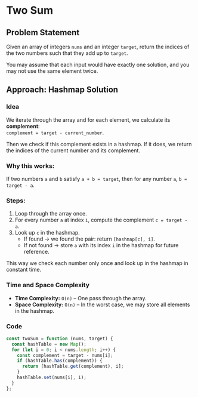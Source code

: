 # Two Sum

## Problem Statement

Given an array of integers `nums` and an integer `target`, return the indices of the two numbers such that they add up to `target`.

You may assume that each input would have exactly one solution, and you may not use the same element twice.

## Approach: Hashmap Solution

### Idea

We iterate through the array and for each element, we calculate its **complement**:  
`complement = target - current_number`.

Then we check if this complement exists in a hashmap. If it does, we return the indices of the current number and its complement.

### Why this works:

If two numbers `a` and `b` satisfy `a + b = target`, then for any number `a`, `b = target - a`.

### Steps:

1. Loop through the array once.
2. For every number `a` at index `i`, compute the complement `c = target - a`.
3. Look up `c` in the hashmap.
   - If found → we found the pair: return `[hashmap[c], i]`.
   - If not found → store `a` with its index `i` in the hashmap for future reference.

This way we check each number only once and look up in the hashmap in constant time.

### Time and Space Complexity

- **Time Complexity:** `O(n)` – One pass through the array.
- **Space Complexity:** `O(n)` – In the worst case, we may store all elements in the hashmap.

### Code

```js
const twoSum = function (nums, target) {
  const hashTable = new Map();
  for (let i = 0; i < nums.length; i++) {
    const complement = target - nums[i];
    if (hashTable.has(complement)) {
      return [hashTable.get(complement), i];
    }
    hashTable.set(nums[i], i);
  }
};
```
